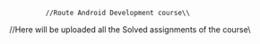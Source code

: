              //Route Android Development course\\
  //Here will be uploaded all the Solved assignments of the course\\

